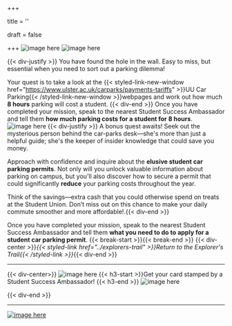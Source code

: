 +++

title = ''

draft = false

+++
![image here](../images/explorer-2.png#center)
![image here](../images/ticket-maze.png#center)


{{< div-justify >}}
You have found the hole in the wall. Easy to miss, but essential when you need to sort out a parking dilemma!

Your quest is to take a look at the {{< styled-link-new-window href="https://www.ulster.ac.uk/carparks/payments-tariffs" >}}UU Car Parking{{< /styled-link-new-window >}}webpages and work out how much **8 hours** parking will cost a student.
{{< div-end >}}
Once you have completed your mission, speak to the nearest Student Success Ambassador and tell them **how much parking costs for a student for 8 hours**.
![image here](../images/quest-icon-bonus.png#right)
{{< div-justify >}}
A bonus quest awaits! Seek out the mysterious person behind the car-parks desk—she's more than just a helpful guide; she's the keeper of insider knowledge that could save you money.

Approach with confidence and inquire about the **elusive student car parking permits**. Not only will you unlock valuable information about parking on campus, but you'll also discover how to secure a permit that could significantly **reduce** your parking costs throughout the year.

Think of the savings—extra cash that you could otherwise spend on treats at the Student Union. Don’t miss out on this chance to make your daily commute smoother and more affordable!.{{< div-end >}}

Once you have completed your mission, speak to the nearest Student Success Ambassador and tell them **what you need to do to apply for a student car parking permit**. {{< break-start >}}{{< break-end >}}
{{< div-center >}}*{{< styled-link href="../explorers-trail" >}}Return to the Explorer's Trail{{< /styled-link >}}*{{< div-end >}}

___
{{< div-center>}}
![image here](../images/dont-forget.png#center)
 {{< h3-start >}}Get your card stamped by a Student Success Ambassador! {{< h3-end >}}
![image here](../images/stamp-card.png#center)

{{< div-end >}}

___

[![image here](../images/lost-icon.png#center)](../lost)
